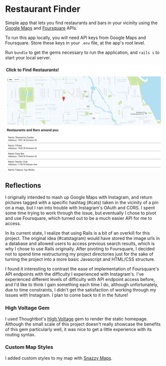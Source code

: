 # Restaurant Finder

Simple app that lets you find restaurants and bars in your vicinity using the [Google Maps](https://developers.google.com/maps/) and [Foursquare](https://developer.foursquare.com/) APIs.

To run this app locally, you will need API keys from Google Maps and Foursquare. Store these keys in your `.env` file, at the app's root level.

Run `bundle` to get the gems necessary to run the application, and `rails s` to start your local server.

![Screenshot](app/assets/images/restaurant-finder.png)

## Reflections

I originally intended to mash up Google Maps with Instagram, and return pictures tagged with a specific hashtag (#cats) taken in the vicinity of a pin on a map, but I ran into trouble with Instagram's OAuth and CORS. I spent some time trying to work through the issue, but eventually I chose to pivot and use Foursquare, which turned out to be a much easier API for me to access.


In its current state, I realize that using Rails is a bit of an overkill for this project. The original idea (#catstagram) would have stored the image urls in a database and allowed users to access previous search results, which is why I chose to use Rails originally. After pivoting to Foursquare, I decided not to spend time restructuring my project directories just for the sake of turning the project into a more basic Javascript and HTML/CSS structure.


I found it interesting to contrast the ease of implementation of Foursquare's API endpoints with the difficulty I experienced with Instagram's. I've experienced different levels of difficulty with API endpoint access before, and I'd like to think I gain something each time I do, although unfortunately, due to time constraints, I didn't get the satisfaction of working through my issues with Instagram. I plan to come back to it in the future!


### High Voltage Gem
I used Thoughtbot's [High Voltage](https://github.com/thoughtbot/high_voltage) gem to render the static homepage. Although the small scale of this project doesn't really showcase the benefits of this gem particularly well, it was nice to get a little experience with its routing syntax.


### Custom Map Styles
I added custom styles to my map with [Snazzy Maps](https://snazzymaps.com).

